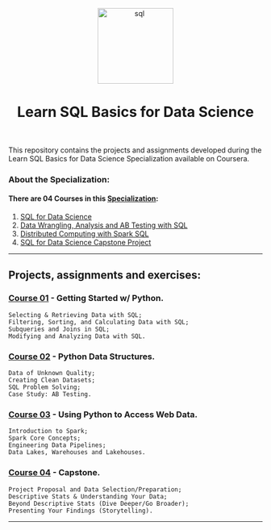 <p align="center">
  <a href="https://github.com/marcoshsq/SQLBasicsForDataScience">
    <img src="https://github.com/marcoshsq/SQLBasicsForDataScience/blob/main/sql.png" alt="sql" height="150" width="150">
  </a>
</p>
  <h1 align="center">Learn SQL Basics for Data Science</h1>
</div>
<br>
 
This repository contains the projects and assignments developed during the Learn SQL Basics for Data Science Specialization available on Coursera.

### About the Specialization:

#### There are 04 Courses in this [Specialization](https://www.coursera.org/specializations/learn-sql-basics-data-science):

01. [SQL for Data Science](https://www.coursera.org/learn/sql-for-data-science?specialization=learn-sql-basics-data-science)
02. [Data Wrangling, Analysis and AB Testing with SQL](https://www.coursera.org/learn/data-wrangling-analysis-abtesting?specialization=learn-sql-basics-data-science)
03. [Distributed Computing with Spark SQL](https://www.coursera.org/learn/spark-sql?specialization=learn-sql-basics-data-science)
04. [SQL for Data Science Capstone Project](https://www.coursera.org/learn/sql-data-science-capstone?specialization=learn-sql-basics-data-science)

---

## Projects, assignments and exercises:

### [Course 01]() - Getting Started w/ Python.

    Selecting & Retrieving Data with SQL;
    Filtering, Sorting, and Calculating Data with SQL;
    Subqueries and Joins in SQL;
    Modifying and Analyzing Data with SQL.

### [Course 02]() - Python Data Structures.

    Data of Unknown Quality;
    Creating Clean Datasets;
    SQL Problem Solving;
    Case Study: AB Testing.

### [Course 03]() - Using Python to Access Web Data.

    Introduction to Spark;
    Spark Core Concepts;
    Engineering Data Pipelines;
    Data Lakes, Warehouses and Lakehouses.

### [Course 04]() - Capstone.

    Project Proposal and Data Selection/Preparation;
    Descriptive Stats & Understanding Your Data;
    Beyond Descriptive Stats (Dive Deeper/Go Broader);
    Presenting Your Findings (Storytelling).

---

<!--
<p align="center">
  <a href="">
    <img src="" alt="SQL">
  </a>
</p>
-->
